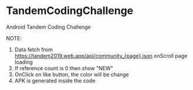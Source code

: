 # TandemCodingChallenge
Android Tandem Coding Challenge

NOTE:

1. Data fetch from https://tandem2019.web.app/api/community_{page}.json onScroll page loading
2. If reference count is 0 then show "NEW"
3. OnClick on like button, the color will be change
4. APK is generated inside the code
